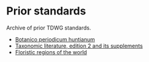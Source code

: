 # Prior standards

Archive of prior TDWG standards.

* [Botanico periodicum huntianum](/botanico-periodicum-huntianum)
* [Taxonomic literature, edition 2 and its supplements](/taxonomic-literature-ed2)
* [Floristic regions of the world](floristic-regions)
